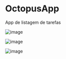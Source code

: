 # OctopusApp

App de listagem de tarefas 

![image](https://user-images.githubusercontent.com/119366384/219525269-e4154a17-db46-4038-a847-5361c2dd8188.png)

![image](https://user-images.githubusercontent.com/119366384/219525313-46ab89b4-e5d5-4528-8eb6-db8fcecac976.png)

![image](https://user-images.githubusercontent.com/119366384/219525331-d8e11524-f952-418f-a907-277327a9fc92.png)
